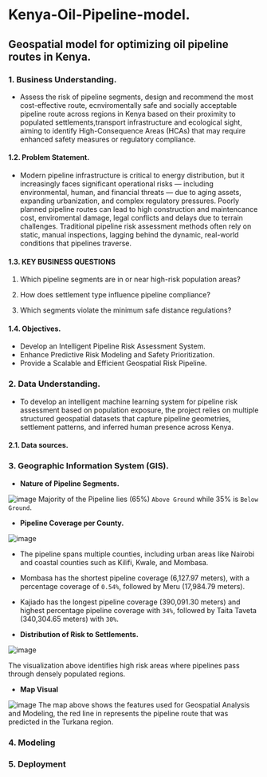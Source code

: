 # Kenya-Oil-Pipeline-model.
## Geospatial model for optimizing oil pipeline routes in Kenya.
### 1. Business Understanding.
- Assess the risk of pipeline segments, design and recommend the most cost-effective route, ecnviromentally safe and socially acceptable pipeline route across regions in Kenya based on their proximity to populated settlements,transport infrastructure and ecological sight, aiming to identify High-Consequence Areas (HCAs) that may require enhanced safety measures or regulatory compliance.

#### 1.2. Problem Statement.
- Modern pipeline infrastructure is critical to energy distribution, but it increasingly faces significant operational risks — including environmental, human, and financial threats — due to aging assets, expanding urbanization, and complex regulatory pressures. Poorly planned pipeline routes can lead to high construction and maintencance cost, enviromental damage, legal conflicts and delays due to terrain challenges. Traditional pipeline risk assessment methods often rely on static, manual inspections, lagging behind the dynamic, real-world conditions that pipelines traverse.

#### 1.3. KEY BUSINESS QUESTIONS

1. Which pipeline segments are in or near high-risk population areas?

2. How does settlement type influence pipeline compliance?

3. Which segments violate the minimum safe distance regulations?

#### 1.4. Objectives.
- Develop an Intelligent Pipeline Risk Assessment System.
- Enhance Predictive Risk Modeling and Safety Prioritization.
- Provide a Scalable and Efficient Geospatial Risk Pipeline.
  

### 2. Data Understanding.
- To develop an intelligent machine learning system for pipeline risk assessment based on population exposure, the project relies on multiple structured geospatial datasets that capture pipeline geometries, settlement patterns, and inferred human presence across Kenya.

#### 2.1. Data sources.

### 3. Geographic Information System (GIS).
- **Nature of Pipeline Segments.**

![image](https://github.com/user-attachments/assets/3ee2e368-fafa-4988-b7be-2e06934b8055)
Majority of the Pipeline lies (65%) `Above Ground` while 35% is `Below Ground`.

- **Pipeline Coverage per County.**

![image](https://github.com/user-attachments/assets/2a5ff793-22e7-4c3f-99c0-2b40990691ef)
  - The pipeline spans multiple counties, including urban areas like Nairobi and coastal counties such as Kilifi, Kwale, and Mombasa.
  - Mombasa has the shortest pipeline coverage (6,127.97 meters), with a percentage coverage of `0.54%`, followed by Meru (17,984.79 meters).
  - Kajiado has the longest pipeline coverage (390,091.30 meters) and highest percentage pipeline coverage with `34%`, followed by Taita Taveta (340,304.65 meters) with `30%`.

- **Distribution of Risk to Settlements.**

![image](https://github.com/user-attachments/assets/6085746b-b999-4ec6-a423-47454277b7b7)

The visualization above identifies high risk areas where pipelines pass through densely populated regions.

- **Map Visual**

![image](https://github.com/user-attachments/assets/c3dc93f8-95a4-4c48-b233-bf0286b5242b)
The map above shows the features used for Geospatial Analysis and Modeling, the red line in represents the pipeline route that was predicted in the Turkana region.

### 4. Modeling
### 5. Deployment
